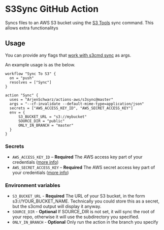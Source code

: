 # S3Sync GitHub Action

Syncs files to an AWS S3 bucket using the [S3 Tools](https://s3tools.org/s3cmd) sync command. This allows extra functionalitys

## Usage

You can provide any flags that [work with s3cmd sync](https://s3tools.org/usage) as args.

An example usage is as the below.

```hcl
workflow "Sync To S3" {
  on = "push"
  resolves = ["Sync"]
}

action "Sync" {
  uses = "ArjenSchwarz/actions-aws/s3sync@master"
  args = "--cf-invalidate --default-mime-type=application/json"
  secrets = ["AWS_ACCESS_KEY_ID", "AWS_SECRET_ACCESS_KEY"]
  env = {
      S3_BUCKET_URL = "s3://mybucket"
      SOURCE_DIR = "public"
      ONLY_IN_BRANCH = "master"
  }
}
```

### Secrets

- `AWS_ACCESS_KEY_ID` – **Required** The AWS access key part of your credentials ([more info](https://docs.aws.amazon.com/general/latest/gr/aws-sec-cred-types.html#access-keys-and-secret-access-keys))
- `AWS_SECRET_ACCESS_KEY` – **Required** The AWS secret access key part of your credentials ([more info](https://docs.aws.amazon.com/general/latest/gr/aws-sec-cred-types.html#access-keys-and-secret-access-keys))

### Environment variables

- `S3_BUCKET_URL` - **Required** The URL of your S3 bucket, in the form s3://YOUR_BUCKET_NAME. Technically you could store this as a secret, but the s3cmd output will display it anyway.
- `SOURCE_DIR` - **Optional** If SOURCE_DIR is not set, it will sync the root of your repo, otherwise it will use the subdirectory you specified.
- `ONLY_IN_BRANCH` - **Optional** Only run the action in the branch you specify
